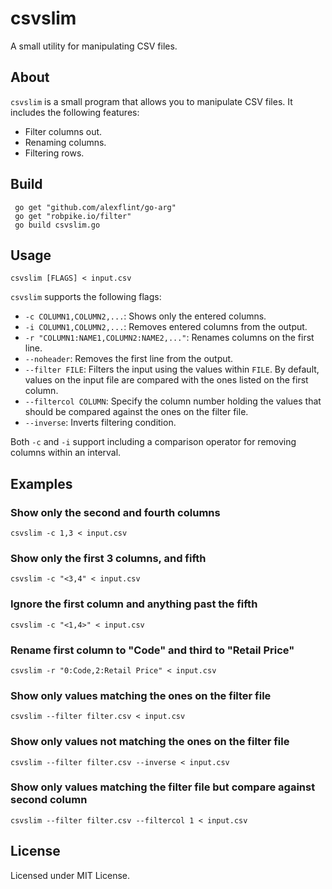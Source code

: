 # csvslim

A small utility for manipulating CSV files.

## About

`csvslim` is a small program that allows you to manipulate CSV files. It includes the following features:

 * Filter columns out.
 * Renaming columns.
 * Filtering rows.

## Build

```
 go get "github.com/alexflint/go-arg"
 go get "robpike.io/filter"
 go build csvslim.go
```

## Usage

```
csvslim [FLAGS] < input.csv
```

`csvslim` supports the following flags:

 * `-c COLUMN1,COLUMN2,...`: Shows only the entered columns.
 * `-i COLUMN1,COLUMN2,...`: Removes entered columns from the output.
 * `-r "COLUMN1:NAME1,COLUMN2:NAME2,..."`: Renames columns on the first line.
 * `--noheader`: Removes the first line from the output.
 * `--filter FILE`: Filters the input using the values within `FILE`. By default, values on the input file are compared with the ones listed on the first column.
 * `--filtercol COLUMN`: Specify the column number holding the values that should be compared against the ones on the filter file.
 * `--inverse`: Inverts filtering condition.
 
Both `-c` and `-i` support including a comparison operator for removing columns within an interval.

## Examples

### Show only the second and fourth columns

```
csvslim -c 1,3 < input.csv
```

### Show only the first 3 columns, and fifth

```
csvslim -c "<3,4" < input.csv
```

### Ignore the first column and anything past the fifth

```
csvslim -c "<1,4>" < input.csv
```

### Rename first column to "Code" and third to "Retail Price"

```
csvslim -r "0:Code,2:Retail Price" < input.csv
```

### Show only values matching the ones on the filter file

```
csvslim --filter filter.csv < input.csv
```

### Show only values not matching the ones on the filter file

```
csvslim --filter filter.csv --inverse < input.csv
```

### Show only values matching the filter file but compare against second column

```
csvslim --filter filter.csv --filtercol 1 < input.csv
```

## License

Licensed under MIT License.
